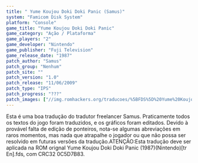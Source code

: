 ```yaml
---
title: " Yume Koujou Doki Doki Panic (Samus)"
system: "Famicom Disk System"
platform: "Console"
game_title: "Yume Koujou Doki Doki Panic"
game_category: "Ação / Plataforma"
game_players: "2"
game_developer: "Nintendo"
game_publisher: "Fuji Television"
game_release_date: "1987"
patch_author: "Samus"
patch_group: "Nenhum"
patch_site: ""
patch_version: "1.0"
patch_release: "11/06/2009"
patch_type: "IPS"
patch_progress: "???"
patch_images: ["//img.romhackers.org/traducoes/%5BFDS%5D%20Yume%20Koujou%20Doki%20Doki%20Panic%20-%20Samus%20-%201.png","//img.romhackers.org/traducoes/%5BFDS%5D%20Yume%20Koujou%20Doki%20Doki%20Panic%20-%20Samus%20-%202.png","//img.romhackers.org/traducoes/%5BFDS%5D%20Yume%20Koujou%20Doki%20Doki%20Panic%20-%20Samus%20-%203.png"]
---
```

Esta é uma boa tradução do tradutor freelancer Samus. Praticamente todos os textos do jogo foram traduzidos, e os gráficos foram editados. Devido à provável falta de edição de ponteiros, nota-se algumas abreviações em raros momentos, mas nada que atrapalhe o jogador ou que não possa ser resolvido em futuras versões da tradução.ATENÇÃO:Esta tradução deve ser aplicada na ROM orignal Yume Koujou Doki Doki Panic (1987)(Nintendo)[tr En].fds, com CRC32 0C5D7B83.